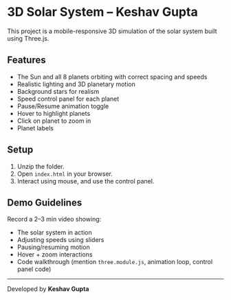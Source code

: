 # 3D Solar System – Keshav Gupta

This project is a mobile-responsive 3D simulation of the solar system built using Three.js.

##  Features

- The Sun and all 8 planets orbiting with correct spacing and speeds
- Realistic lighting and 3D planetary motion
- Background stars for realism
- Speed control panel for each planet
- Pause/Resume animation toggle
- Hover to highlight planets
- Click on planet to zoom in
- Planet labels

##  Setup

1. Unzip the folder.
2. Open `index.html` in your browser.
3. Interact using mouse, and use the control panel.

##  Demo Guidelines

Record a 2–3 min video showing:
- The solar system in action
- Adjusting speeds using sliders
- Pausing/resuming motion
- Hover + zoom interactions
- Code walkthrough (mention `three.module.js`, animation loop, control panel code)

---
Developed by **Keshav Gupta**